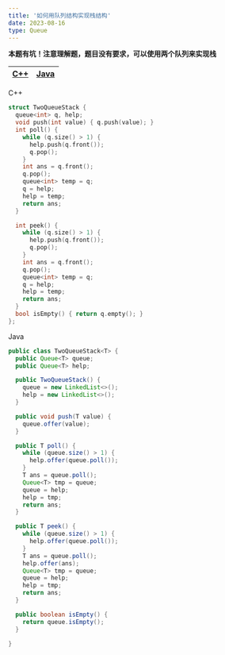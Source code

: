 ```yaml
---
title: '如何用队列结构实现栈结构'
date: 2023-08-16
type: Queue
---
```


**本题有坑！注意理解题，题目没有要求，可以使用两个队列来实现栈**

| [C++](https://github.com/ZhengKe996/DS/blob/main/src/queue/two_queue_implement_stack.cpp) | [Java](https://github.com/ZhengKe996/DS/blob/main/src/queue/two_queue_implement_stack.java) |
| :---------------------------------------------------------------------------------------: | :-----------------------------------------------------------------------------------------: |

C++

```cpp
struct TwoQueueStack {
  queue<int> q, help;
  void push(int value) { q.push(value); }
  int poll() {
    while (q.size() > 1) {
      help.push(q.front());
      q.pop();
    }
    int ans = q.front();
    q.pop();
    queue<int> temp = q;
    q = help;
    help = temp;
    return ans;
  }

  int peek() {
    while (q.size() > 1) {
      help.push(q.front());
      q.pop();
    }
    int ans = q.front();
    q.pop();
    queue<int> temp = q;
    q = help;
    help = temp;
    return ans;
  }
  bool isEmpty() { return q.empty(); }
};
```

Java

```java
public class TwoQueueStack<T> {
  public Queue<T> queue;
  public Queue<T> help;

  public TwoQueueStack() {
    queue = new LinkedList<>();
    help = new LinkedList<>();
  }

  public void push(T value) {
    queue.offer(value);
  }

  public T poll() {
    while (queue.size() > 1) {
      help.offer(queue.poll());
    }
    T ans = queue.poll();
    Queue<T> tmp = queue;
    queue = help;
    help = tmp;
    return ans;
  }

  public T peek() {
    while (queue.size() > 1) {
      help.offer(queue.poll());
    }
    T ans = queue.poll();
    help.offer(ans);
    Queue<T> tmp = queue;
    queue = help;
    help = tmp;
    return ans;
  }

  public boolean isEmpty() {
    return queue.isEmpty();
  }

}
```
